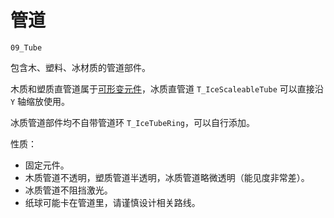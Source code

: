 # 管道

`09_Tube`

包含木、塑料、冰材质的管道部件。

木质和塑质直管道属于[可形变元件](/glossary/adjustable-road.md)，冰质直管道 `T_IceScaleableTube` 可以直接沿 `Y` 轴缩放使用。

冰质管道部件均不自带管道环 `T_IceTubeRing`，可以自行添加。

性质：

- 固定元件。
- 木质管道不透明，塑质管道半透明，冰质管道略微透明（能见度非常差）。
- 冰质管道不阻挡激光。
- 纸球可能卡在管道里，请谨慎设计相关路线。
